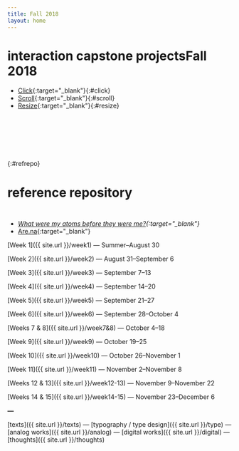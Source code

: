 ```yaml
---
title: Fall 2018
layout: home
---
```

# <span id="title">interaction capstone projects</span><span id="date">Fall 2018</span>

<div id="hover_gallery"></div>

>
- [Click](http://vannavu.com/css_typeface/index.html){:target="_blank"}{:#click}
- [Scroll](http://vannavu.com/scroll/index.html){:target="_blank"}{:#scroll}
- [Resize](http://vannavu.com/resize/index){:target="_blank"}{:#resize}

<div style="height: 85px; width: 100%"></div>

{:#refrepo}

# <span id="title">reference repository</span><span id="date"></span>

<div style="height: 12px; width: 100%"></div>

>
- *[What were my atoms before they were me?](https://www.theguardian.com/theguardian/2011/sep/27/where-were-my-atoms){:target="_blank"}*
- [Are.na](https://www.are.na/vanna-vu/index){:target="_blank"}  

[Week 1]({{ site.url }}/week1) — Summer–August 30

[Week 2]({{ site.url }}/week2) — August 31–September 6

[Week 3]({{ site.url }}/week3) — September 7–13

[Week 4]({{ site.url }}/week4) — September 14–20

[Week 5]({{ site.url }}/week5) — September 21–27

[Week 6]({{ site.url }}/week6) — September 28–October 4

[Weeks 7 & 8]({{ site.url }}/week7&8) — October 4–18

[Week 9]({{ site.url }}/week9) — October 19–25

[Week 10]({{ site.url }}/week10) — October 26–November 1

[Week 11]({{ site.url }}/week11) — November 2–November 8

[Weeks 12 & 13]({{ site.url }}/week12-13) — November 9–November 22

[Weeks 14 & 15]({{ site.url }}/week14-15) — November 23–December 6

**—**

[texts]({{ site.url }}/texts) — [typography / type design]({{ site.url }}/type) — [analog works]({{ site.url }}/analog) — [digital works]({{ site.url }}/digital) — [thoughts]({{ site.url }}/thoughts)
